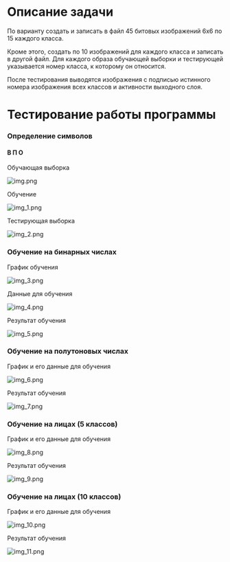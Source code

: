 # Описание задачи

По варианту создать и записать в файл 45 битовых изображений 6х6 по 15 каждого класса. 

Кроме этого, создать по 10 изображений для каждого класса и записать в другой файл. Для каждого образа обучающей выборки и тестирующей указывается номер класса, к которому он относится.

После тестирования выводятся изображения с подписью истинного номера изображения всех классов и активности выходного слоя.

# Тестирование работы программы

### Определение символов 
#### В П О

Обучающая выборка

![img.png](../images/NeuroSolution_1.png)

Обучение

![img_1.png](../images/NeuroSolution_2.png)

Тестирующая выборка

![img_2.png](../images/NeuroSolution_3.png)

### Обучение на бинарных числах

График обучения

![img_3.png](../images/NeuroSolution_4.png)

Данные для обучения 

![img_4.png](../images/NeuroSolution_5.png)

Результат обучения

![img_5.png](../images/NeuroSolution_6.png)

### Обучение на полутоновых числах

График и его данные для обучения

![img_6.png](../images/NeuroSolution_7.png)

Результат обучения

![img_7.png](../images/NeuroSolution_8.png)

### Обучение на лицах (5 классов)

График и его данные для обучения

![img_8.png](../images/NeuroSolution_9.png)

Результат обучения

![img_9.png](../images/NeuroSolution_10.png)

### Обучение на лицах (10 классов)

График и его данные для обучения

![img_10.png](../images/NeuroSolution_11.png)

Результат обучения

![img_11.png](../images/NeuroSolution_12.png)